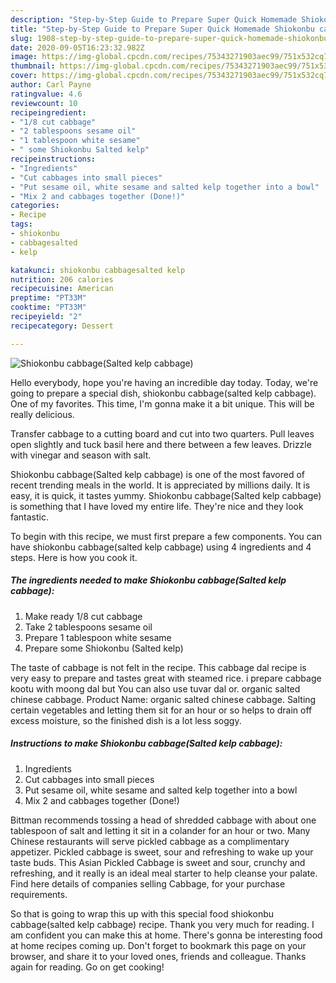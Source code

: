 ```yaml
---
description: "Step-by-Step Guide to Prepare Super Quick Homemade Shiokonbu cabbage(Salted kelp cabbage)"
title: "Step-by-Step Guide to Prepare Super Quick Homemade Shiokonbu cabbage(Salted kelp cabbage)"
slug: 1908-step-by-step-guide-to-prepare-super-quick-homemade-shiokonbu-cabbagesalted-kelp-cabbage
date: 2020-09-05T16:23:32.982Z
image: https://img-global.cpcdn.com/recipes/75343271903aec99/751x532cq70/shiokonbu-cabbagesalted-kelp-cabbage-recipe-main-photo.jpg
thumbnail: https://img-global.cpcdn.com/recipes/75343271903aec99/751x532cq70/shiokonbu-cabbagesalted-kelp-cabbage-recipe-main-photo.jpg
cover: https://img-global.cpcdn.com/recipes/75343271903aec99/751x532cq70/shiokonbu-cabbagesalted-kelp-cabbage-recipe-main-photo.jpg
author: Carl Payne
ratingvalue: 4.6
reviewcount: 10
recipeingredient:
- "1/8 cut cabbage"
- "2 tablespoons sesame oil"
- "1 tablespoon white sesame"
- " some Shiokonbu Salted kelp"
recipeinstructions:
- "Ingredients"
- "Cut cabbages into small pieces"
- "Put sesame oil, white sesame and salted kelp together into a bowl"
- "Mix 2 and cabbages together (Done!)"
categories:
- Recipe
tags:
- shiokonbu
- cabbagesalted
- kelp

katakunci: shiokonbu cabbagesalted kelp 
nutrition: 206 calories
recipecuisine: American
preptime: "PT33M"
cooktime: "PT33M"
recipeyield: "2"
recipecategory: Dessert

---
```



![Shiokonbu cabbage(Salted kelp cabbage)](https://img-global.cpcdn.com/recipes/75343271903aec99/751x532cq70/shiokonbu-cabbagesalted-kelp-cabbage-recipe-main-photo.jpg)

Hello everybody, hope you're having an incredible day today. Today, we're going to prepare a special dish, shiokonbu cabbage(salted kelp cabbage). One of my favorites. This time, I'm gonna make it a bit unique. This will be really delicious.

Transfer cabbage to a cutting board and cut into two quarters. Pull leaves open slightly and tuck basil here and there between a few leaves. Drizzle with vinegar and season with salt.

Shiokonbu cabbage(Salted kelp cabbage) is one of the most favored of recent trending meals in the world. It is appreciated by millions daily. It is easy, it is quick, it tastes yummy. Shiokonbu cabbage(Salted kelp cabbage) is something that I have loved my entire life. They're nice and they look fantastic.


To begin with this recipe, we must first prepare a few components. You can have shiokonbu cabbage(salted kelp cabbage) using 4 ingredients and 4 steps. Here is how you cook it.

<!--inarticleads1-->

##### The ingredients needed to make Shiokonbu cabbage(Salted kelp cabbage):

1. Make ready 1/8 cut cabbage
1. Take 2 tablespoons sesame oil
1. Prepare 1 tablespoon white sesame
1. Prepare  some Shiokonbu (Salted kelp)


The taste of cabbage is not felt in the recipe. This cabbage dal recipe is very easy to prepare and tastes great with steamed rice. i prepare cabbage kootu with moong dal but You can also use tuvar dal or. organic salted chinese cabbage. Product Name: organic salted chinese cabbage. Salting certain vegetables and letting them sit for an hour or so helps to drain off excess moisture, so the finished dish is a lot less soggy. 

<!--inarticleads2-->

##### Instructions to make Shiokonbu cabbage(Salted kelp cabbage):

1. Ingredients
1. Cut cabbages into small pieces
1. Put sesame oil, white sesame and salted kelp together into a bowl
1. Mix 2 and cabbages together (Done!)


Bittman recommends tossing a head of shredded cabbage with about one tablespoon of salt and letting it sit in a colander for an hour or two. Many Chinese restaurants will serve pickled cabbage as a complimentary appetizer. Pickled cabbage is sweet, sour and refreshing to wake up your taste buds. This Asian Pickled Cabbage is sweet and sour, crunchy and refreshing, and it really is an ideal meal starter to help cleanse your palate. Find here details of companies selling Cabbage, for your purchase requirements. 

So that is going to wrap this up with this special food shiokonbu cabbage(salted kelp cabbage) recipe. Thank you very much for reading. I am confident you can make this at home. There's gonna be interesting food at home recipes coming up. Don't forget to bookmark this page on your browser, and share it to your loved ones, friends and colleague. Thanks again for reading. Go on get cooking!
